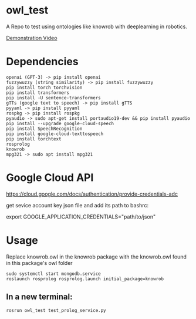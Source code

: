 # owl_test

A Repo to test using ontologies like knowrob with deeplearning in robotics.

[Demonstration Video](https://youtube.com/playlist?list=PLKYWqKMe8hVKP9UAvhe-WZa0OisrNtL-v)


# Dependencies

```
openai (GPT-3) -> pip install openai
fuzzywuzzy (string similarity) -> pip install fuzzywuzzy
pip install torch torchvision
pip install transformers
pip install -U sentence-transformers
gTTs (google text to speech) -> pip install gTTS
pyyaml -> pip install pyyaml
rospkg -> pip install rospkg
pyaudio -> sudo apt-get install portaudio19-dev && pip install pyaudio
pip install --upgrade google-cloud-speech
pip install SpeechRecognition
pip install google-cloud-texttospeech
pip install torchtext
rosprolog
knowrob
mpg321 -> sudo apt install mpg321
```
# Google Cloud API

https://cloud.google.com/docs/authentication/provide-credentials-adc

get sevice account key json file and add its path to bashrc:

export GOOGLE_APPLICATION_CREDENTIALS="path/to/json"

# Usage

Replace knowrob.owl in the knowrob package with the knowrob.owl found in this package's owl folder
```
sudo systemctl start mongodb.service
roslaunch rosprolog rosprolog.launch initial_package=knowrob
```
## In a new terminal:
```
rosrun owl_test test_prolog_service.py
```
